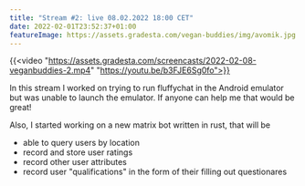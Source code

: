 ```yaml
---
title: "Stream #2: live 08.02.2022 18:00 CET"
date: 2022-02-01T23:52:37+01:00
featureImage: https://assets.gradesta.com/vegan-buddies/img/avomik.jpg
---
```


{{<video "https://assets.gradesta.com/screencasts/2022-02-08-veganbuddies-2.mp4" "https://youtu.be/b3FJE6Sg0fo">}}

In this stream I worked on trying to run fluffychat in the Android emulator but was unable to launch the emulator. If anyone can help me that would be great!

Also, I started working on a new matrix bot written in rust, that will be
 - able to query users by location
 - record and store user ratings
 - record other user attributes
 - record user "qualifications" in the form of their filling out questionares
